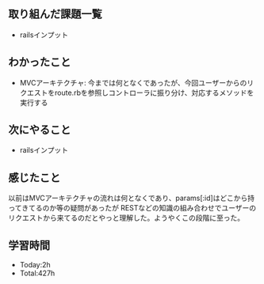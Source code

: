 ## 取り組んだ課題一覧
- railsインプット
## わかったこと
- MVCアーキテクチャ: 今までは何となくであったが、今回ユーザーからのリクエストをroute.rbを参照しコントローラに振り分け、対応するメソッドを実行する
## 次にやること
- railsインプット
## 感じたこと
以前はMVCアーキテクチャの流れは何となくであり、params[:id]はどこから持ってきてるのか等の疑問があったが
RESTなどの知識の組み合わせでユーザーのリクエストから来てるのだとやっと理解した。ようやくこの段階に至った。
## 学習時間
- Today:2h
- Total:427h
